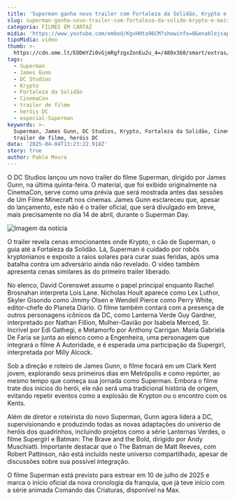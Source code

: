 ```yaml
---
title: 'Superman ganha novo trailer com Fortaleza da Solidão, Krypto e mais'
slug: superman-ganha-novo-trailer-com-fortaleza-da-solido-krypto-e-mais
categoria: FILMES EM CARTAZ
midia: 'https://www.youtube.com/embed/KgvHHta96CM?showinfo=0&enablejsapi=1'
tipoMidia: video
thumb: >-
  https://cdn.ome.lt/EODmYZi0vGjmRgfzgxZonEu2u_4=/480x360/smart/extras/conteudos/superman-trailer-cinemacon.jpg
tags:
  - Superman
  - James Gunn
  - DC Studios
  - Krypto
  - Fortaleza da Solidão
  - CinemaCon
  - trailer de filme
  - heróis DC
  - especial-Superman
keywords: >-
  Superman, James Gunn, DC Studios, Krypto, Fortaleza da Solidão, CinemaCon,
  trailer de filme, heróis DC
data: '2025-04-04T13:23:22.918Z'
story: true
author: Pablo Moura
---
```


O DC Studios lançou um novo trailer do filme Superman, dirigido por James Gunn, na última quinta-feira. O material, que foi exibido originalmente na CinemaCon, serve como uma prévia que será mostrada antes das sessões de Um Filme Minecraft nos cinemas. James Gunn esclareceu que, apesar do lançamento, este não é o trailer oficial, que será divulgado em breve, mais precisamente no dia 14 de abril, durante o Superman Day.

![Imagem da notícia](https://cdn.ome.lt/SMyrsYFW58u60ojAMo3ZvxDubX4=/fit-in/837x500/smart/uploads/conteudo/fotos/Design_sem_nome_-_2025-04-03T180357.207.png)

O trailer revela cenas emocionantes onde Krypto, o cão de Superman, o guia até a Fortaleza da Solidão. Lá, Superman é cuidado por robôs kryptonianos e exposto a raios solares para curar suas feridas, após uma batalha contra um adversário ainda não revelado. O vídeo também apresenta cenas similares às do primeiro trailer liberado.

No elenco, David Corenswet assume o papel principal enquanto Rachel Brosnahan interpreta Lois Lane. Nicholas Hoult aparece como Lex Luthor, Skyler Gisondo como Jimmy Olsen e Wendell Pierce como Perry White, editor-chefe do Planeta Diário. O filme também contará com a presença de outros personagens icônicos da DC, como Lanterna Verde Guy Gardner, interpretado por Nathan Fillion, Mulher-Gavião por Isabela Merced, Sr. Incrível por Edi Gathegi, e Metamorfo por Anthony Carrigan. María Gabriela De Faria se junta ao elenco como a Engenheira, uma personagem que integrará o filme A Autoridade, e é esperada uma participação da Supergirl, interpretada por Milly Alcock.

Sob a direção e roteiro de James Gunn, o filme focará em um Clark Kent jovem, explorando seus primeiros dias em Metrópolis e como repórter, ao mesmo tempo que começa sua jornada como Superman. Embora o filme trate dos inícios do herói, ele não será uma tradicional história de origem, evitando repetir eventos como a explosão de Krypton ou o encontro com os Kents.

Além de diretor e roteirista do novo Superman, Gunn agora lidera a DC, supervisionando e produzindo todas as novas adaptações do universo de heróis dos quadrinhos, incluindo projetos como a série Lanternas Verdes, o filme Supergirl e Batman: The Brave and the Bold, dirigido por Andy Muschiatti. Importante destacar que o The Batman de Matt Reeves, com Robert Pattinson, não está incluído neste universo compartilhado, apesar de discussões sobre sua possível integração.

O filme Superman está previsto para estrear em 10 de julho de 2025 e marca o início oficial da nova cronologia da franquia, que já teve início com a série animada Comando das Criaturas, disponível na Max.
